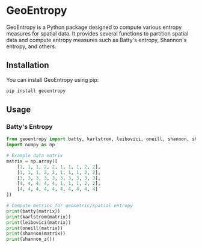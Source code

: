 # GeoEntropy

GeoEntropy is a Python package designed to compute various entropy measures for spatial data. It provides several functions to partition spatial data and compute entropy measures such as Batty's entropy, Shannon's entropy, and others.

## Installation

You can install GeoEntropy using pip:

```bash
pip install geoentropy
```

## Usage

### Batty's Entropy
```python
from geoentropy import batty, karlstrom, leibovici, oneill, shannon, shannon_z
import numpy as np

# Example data matrix
matrix = np.array([
    [1, 1, 1, 2, 2, 1, 1, 1, 2, 2],
    [1, 1, 1, 2, 2, 1, 1, 1, 2, 2],
    [3, 3, 3, 3, 3, 3, 3, 3, 3, 3],
    [4, 4, 4, 4, 4, 1, 1, 1, 2, 2],
    [4, 4, 4, 4, 4, 4, 4, 4, 4, 4]
])

# Compute metrics for geometric/spatial entropy
print(batty(matrix))
print(karlstrom(matrix))
print(leibovici(matrix))
print(oneill(matrix))
print(shannon(matrix))
print(shannon_z())
```
